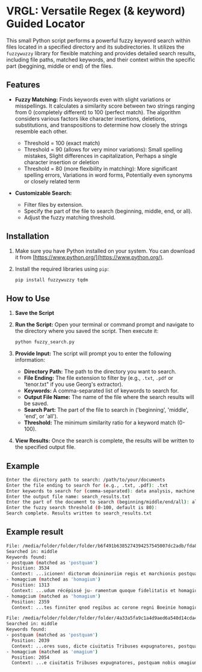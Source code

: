 # VRGL: Versatile Regex (& keyword) Guided Locator

This small Python script performs a powerful fuzzy keyword search within files located in a specified directory and its subdirectories. It utilizes the `fuzzywuzzy` library for flexible matching and provides detailed search results, including file paths, matched keywords, and their context within the specific part (beggining, middle or end) of the files.

## Features

* **Fuzzy Matching:** Finds keywords even with slight variations or misspellings.  It calculates a similarity score between two strings ranging from 0 (completely different) to 100 (perfect match). The algorithm considers various factors like character insertions, deletions, substitutions, and transpositions to determine how closely the strings resemble each other.
   * Threshold = 100 (exact match)
   * Threshold = 90 (allows for very minor variations): Small spelling mistakes, Slight differences in capitalization, Perhaps a single character insertion or deletion
   * Threshold = 80 (more flexibility in matching): More significant spelling errors, Variations in word forms, Potentially even synonyms or closely related term

* **Customizable Search:** 
    * Filter files by extension.
    * Specify the part of the file to search (beginning, middle, end, or all).
    * Adjust the fuzzy matching threshold.

## Installation

1. Make sure you have Python installed on your system. You can download it from [https://www.python.org/](https://www.python.org/).

2. Install the required libraries using `pip`:

   ```bash
   pip install fuzzywuzzy tqdm
   ```

## How to Use

1. **Save the Script**

2. **Run the Script:** Open your terminal or command prompt and navigate to the directory where you saved the script. Then execute it:

   ```bash
   python fuzzy_search.py
   ```

3. **Provide Input:** The script will prompt you to enter the following information:

    * **Directory Path:** The path to the directory you want to search.
    * **File Ending:** The file extension to filter by (e.g., `.txt`, `.pdf` or 'tenor.txt" if you use Georg's extractor).
    * **Keywords:** A comma-separated list of keywords to search for.
    * **Output File Name:** The name of the file where the search results will be saved.
    * **Search Part:** The part of the file to search in ('beginning', 'middle', 'end', or 'all').
    * **Threshold:** The minimum similarity ratio for a keyword match (0-100).

4. **View Results:** Once the search is complete, the results will be written to the specified output file.

## Example

```bash
Enter the directory path to search: /path/to/your/documents
Enter the file ending to search for (e.g., .txt, .pdf): .txt
Enter keywords to search for (comma-separated): data analysis, machine learning, python
Enter the output file name: search_results.txt
Enter the part of the document to search (beginning/middle/end/all): all
Enter the fuzzy search threshold (0-100, default is 80): 
Search complete. Results written to search_results.txt
```
## Example result

```bash
File: /media/folder/folder/folder/b6f491b6385274394257545007dc2adb/fda868c30ee4784a0ac54927f88f7a51/filename.tenor.txt
Searched in: middle
Keywords found:
- postquam (matched as 'postquam')
  Position: 3534
  Context: ...icionen! dictorum doininoriim regis et marchionis postquam nobis de transgressione hujiismodi constiterit le...
- homagcium (matched as 'homagium')
  Position: 1313
  Context: ...udum récépissé ju- ramentum quoque fidelitatis et homagium ipsi regí Boemie et suis heredibus seu successori...
- homagcium (matched as 'homagium')
  Position: 2359
  Context: ...tes finniter qnod regibus ac corone regni Boeinie homagium, fidem et juramenta fidelitatis per ipsos prestit...

File: /media/folder/folder/folder/folder/4a33a5fa9c1a4d9aed6a540d14cda4d1/09a7f900f6588b00c5f464590c192daf/filname.tenor.txt
Searched in: middle
Keywords found:
- postquam (matched as 'postquam')
  Position: 2039
  Context: ...ores suos, dicte ciuitatis Tribuses expugnatores, postquam nobis omagium fidelitatis fecerant, ad pacem nost...
- homagcium (matched as 'omagium')
  Position: 2054
  Context: ...e ciuitatis Tribuses expugnatores, postquam nobis omagium fidelitatis fecerant, ad pacem nostram recipiamus...

```
